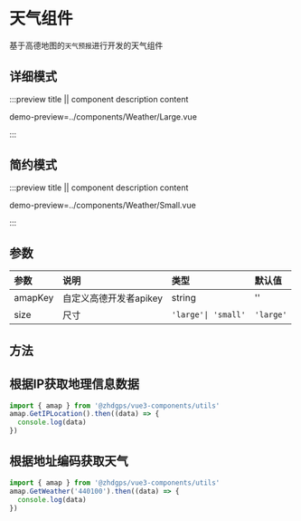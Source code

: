 # 天气组件
基于高德地图的`天气预报`进行开发的天气组件

## 详细模式

:::preview title || component description content

demo-preview=../components/Weather/Large.vue

:::

## 简约模式

:::preview title || component description content

demo-preview=../components/Weather/Small.vue

:::

## 参数

| 参数 | 说明 | 类型 | 默认值 |
|:-|:-|:-|:-|
| amapKey | 自定义高德开发者apikey | string | '' |
| size | 尺寸 | `'large'\| 'small'` | `'large'` |

## 方法
## 根据IP获取地理信息数据

```ts
import { amap } from '@zhdgps/vue3-components/utils'
amap.GetIPLocation().then((data) => {
  console.log(data)
})
```

## 根据地址编码获取天气

```ts
import { amap } from '@zhdgps/vue3-components/utils'
amap.GetWeather('440100').then((data) => {
  console.log(data)
})
```
